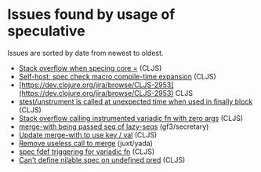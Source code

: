 # Issues found by usage of speculative

Issues are sorted by date from newest to oldest.

- [Stack overflow when specing core =](https://dev.clojure.org/jira/browse/CLJS-2956) (CLJS)
- [Self-host: spec check macro compile-time expansion](https://dev.clojure.org/jira/browse/CLJS-2955) (CLJS)
- [https://dev.clojure.org/jira/browse/CLJS-2953](https://dev.clojure.org/jira/browse/CLJS-2953) CLJS
- [stest/unstrument is called at unexpected time when used in finally block](https://dev.clojure.org/jira/browse/CLJS-2949) (CLJS)
- [Stack overflow calling instrumented variadic fn with zero args](https://dev.clojure.org/jira/browse/CLJS-2948) (CLJS)
- [merge-with being passed seq of lazy-seqs](https://github.com/gf3/secretary/issues/100) (gf3/secretary)
- [Update merge-with to use key / val](https://dev.clojure.org/jira/browse/CLJS-2943) (CLJS)
- [Remove useless call to merge](https://github.com/juxt/yada/pull/246) (juxt/yada)
- [spec fdef triggering for variadic fn](https://dev.clojure.org/jira/browse/CLJS-2942) (CLJS)
- [Can't define nilable spec on undefined pred](https://dev.clojure.org/jira/browse/CLJS-2940) (CLJS)
